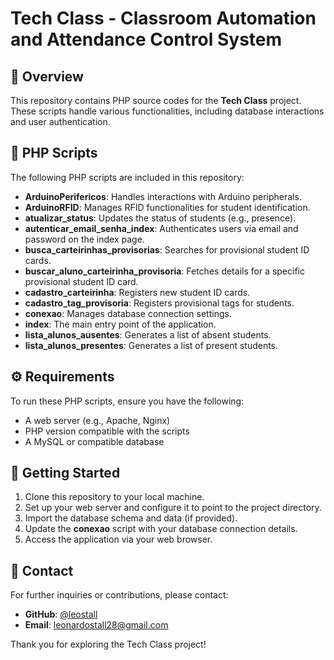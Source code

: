 # Tech Class - Classroom Automation and Attendance Control System

## 📜 Overview

This repository contains PHP source codes for the **Tech Class** project. These scripts handle various functionalities, including database interactions and user authentication.

## 📂 PHP Scripts

The following PHP scripts are included in this repository:

- **ArduinoPerifericos**: Handles interactions with Arduino peripherals.
- **ArduinoRFID**: Manages RFID functionalities for student identification.
- **atualizar_status**: Updates the status of students (e.g., presence).
- **autenticar_email_senha_index**: Authenticates users via email and password on the index page.
- **busca_carteirinhas_provisorias**: Searches for provisional student ID cards.
- **buscar_aluno_carteirinha_provisoria**: Fetches details for a specific provisional student ID card.
- **cadastro_carteirinha**: Registers new student ID cards.
- **cadastro_tag_provisoria**: Registers provisional tags for students.
- **conexao**: Manages database connection settings.
- **index**: The main entry point of the application.
- **lista_alunos_ausentes**: Generates a list of absent students.
- **lista_alunos_presentes**: Generates a list of present students.

## ⚙️ Requirements

To run these PHP scripts, ensure you have the following:

- A web server (e.g., Apache, Nginx)
- PHP version compatible with the scripts
- A MySQL or compatible database

## 🚀 Getting Started

1. Clone this repository to your local machine.
2. Set up your web server and configure it to point to the project directory.
3. Import the database schema and data (if provided).
4. Update the **conexao** script with your database connection details.
5. Access the application via your web browser.

## 📧 Contact

For further inquiries or contributions, please contact:
- **GitHub**: [@leostall](https://github.com/leostall)
- **Email**: leonardostall28@gmail.com

Thank you for exploring the Tech Class project!
